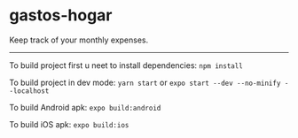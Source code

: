 # gastos-hogar

Keep track of your monthly expenses.

---

To build project first u neet to install dependencies:
```npm install```

To build project in dev mode:
```yarn start```
or
```expo start --dev --no-minify --localhost```

To build Android apk:
```expo build:android```

To build iOS apk:
```expo build:ios```
